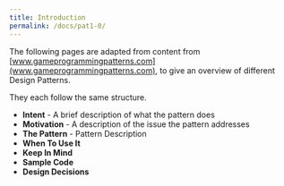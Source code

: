 ```yaml
---
title: Introduction
permalink: /docs/pat1-0/
---
```


The following pages are adapted from content from [www.gameprogrammingpatterns.com](www.gameprogrammingpatterns.com), to give an overview of different Design Patterns.  

They each follow the same structure.  

* **Intent** - A brief description of what the pattern does
* **Motivation** - A description of the issue the pattern addresses
* **The Pattern** - Pattern Description
* **When To Use It**
* **Keep In Mind**
* **Sample Code**
* **Design Decisions**